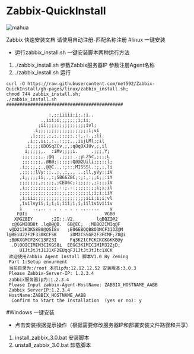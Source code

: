 # Zabbix-QuickInstall
![mahua](http://lachlanmiskin.com/blog/wp-content/uploads/2014/07/zabbix_logo_500x131.png)

Zabbix 快速安装文档
请使用自动注册-匹配名称注册
#linux 一键安装
* 运行zabbix_install.sh 一键安装脚本两种运行方法
1. ./zabbix_install.sh 参数Zabbix服务器IP 参数注册Agent名称
2. ./zabbix_install.sh 运行
```
curl -O https://raw.githubusercontent.com/net592/Zabbix-QuickInstall/gh-pages/linux/zabbix_install.sh;
chmod 744 zabbix_install.sh;
./zabbix_install.sh
############################################
                                             
                :,;;iiiii;i;.:i..            
             .,iii;i;;;;;;;i;ii;             
            ;ii;;;;;;;;;;;;;;;ivl;           
          .i;;;;;;;;;;;;;;;;;;;i;vi          
         ,i;;;;,;,;,;;;;;,;:,.:.,;ii.        
        ,i;;,ii;,:..:;;;,,,iijLMl;;il        
       .i;;;;UDOSqZCv,;,;q8qOXJUv,;,il       
       i;;;;;,.  :iMv;;;;i.     .;;;,Y;      
      ;;;;;;;,.;@q  ,;;;; .;yL2Sc,;;;;L      
      ;;;;;;;,.@B@;:;;;;:Q@@2Uili;;;;;l;     
     .i;;;;,;.,@@C..,:;::;MISSSl.:;,;,li     
     ,;;;;;lVy:;;..;,,:,., ..;ll,yVy;;iV     
     ,i;;;;;ii;.,:;SB66Z8C;:;:,:;;i;;:iY     
     ;;;;;;;,;;;;;,;CED6c;:;;;;;,;:;;;iV     
     ,i;;;;;;;;;;;;.::;.::;;;;;;;;i;i;il     
     ;;;;;;;;;;;;;;;;;,;;;;;;;;i;i;i;iiY     
     ,i;iii;;;;;;;;;;;;;;;;;;;iii;i;i;vl     
     ,ivilvyii;i;i;i;iii;i;i;iiliviviiiv     
     i    ..,.. . . . . . . .......    y     
    F@Ii                             VGB0    
   X@GZ8EY       ;2I::.V2,        lqBQZI@2   
  c@6GMIOB8t .lq8@@B.  6B@EC;  ;MBBQ2IMIq@F  
 v@D213K3KS8B8@QSI8v   ;E06EBQQB8O3MCF313Z@M 
l@BEiU22F2F330KCFSK     iDM2CSSGF2F3FCMF;Z8@i
 ;B@KXGMCF2KC13F23I     Fq3K21CFCKCKCKGKKB@y 
  .DlOOICIMIM3CIKGS8i  EEGC3KIMICIMIM32ZjD;  
     UIJtJtJtJ1J1XF2EUqqFJ1JtJtJtJtc1XCK     
 欢迎使用Zabbix Agent Install 脚本V1.0 By Zeming
 Part 1:Setup envurment 
 当前目录为:/root 本机ip为:12.12.12.52 安装版本:3.0.3
 Please Zabbix-Server-IP: 1.2.3.4
 zabbix服务器ip为:1.2.3.4 
 Please Input zabbix-Agent-HostName: ZABBIX_HOSTNAME_AABB
 Zabbix ServerIP:1.2.3.4 
 HostName:ZABBIX_HOSTNAME_AABB 
  Confirm to Start the Installation  (yes or no): y
```
#Windows 一键安装
* 点击安装根据提示操作（根据需要修改服务器IP和部署安装文件路径和共享）

1. install_zabbix_3.0.bat  安装脚本
2. unstall_zabbix_3.0.bat  卸载脚本
